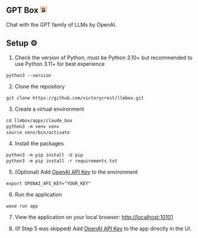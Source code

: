 <h2>GPT Box <img src="https://raw.githubusercontent.com/victorycrest/llmbox/main/docs/source/_static/llmbox_1024.png" width="18px"></img></h2>
Chat with the GPT family of LLMs by OpenAI.

## Setup ⚙️
1. Check the version of Python, must be Python 3.10+ but recommended to use Python 3.11+ for best experience

```commandline
python3 --version
```

2. Clone the repository

```commandline
git clone https://github.com/victorycrest/llmbox.git
```

3. Create a virtual environment

```commandline
cd llmbox/apps/claude_box
python3 -m venv venv
source venv/bin/activate
```

4. Install the packages

```commandline
python3 -m pip install -U pip
python3 -m pip install -r requirements.txt
```

5. (Optional) Add [OpenAI API Key](https://platform.openai.com/account/api-keys) to the environment

```commandline
export OPENAI_API_KEY="YOUR_KEY"
```

6. Run the application

```commandline
wave run app
```

7. View the application on your local browser: [http://localhost:10101](http://localhost:10101)

8. (If Step 5 was skipped) Add [OpenAI API Key](https://platform.openai.com/account/api-keys) to the app directly in the UI.
